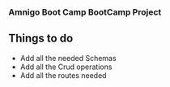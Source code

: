 ### Amnigo Boot Camp BootCamp Project

## Things to do

  * Add all the needed Schemas
  * Add all the Crud operations
  * Add all the routes needed 
  